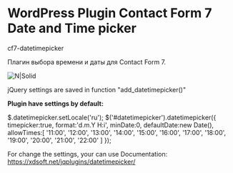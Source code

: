 # WordPress Plugin Contact Form 7 Date and Time picker 
cf7-datetimepicker

Плагин выбора времени и даты для Contact Form 7.

![N|Solid](https://i.imgur.com/SRb1biT.jpg)

jQuery settings are saved in function "add_datetimepicker()"

**Plugin have settings by default:**

$.datetimepicker.setLocale('ru');
        $('#datetimepicker').datetimepicker({
         timepicker:true,
         format:'d.m.Y H:i',
         minDate:0,
         defaultDate:new Date(),
         allowTimes:[
          '11:00',
          '12:00',
          '13:00',
          '14:00',
          '15:00',
          '16:00',
          '17:00',
          '18:00',
          '19:00',
          '20:00',
          '21:00',
          '22:00'
          ]
        });
        
For change the settings, your can use Documentation: https://xdsoft.net/jqplugins/datetimepicker/        
